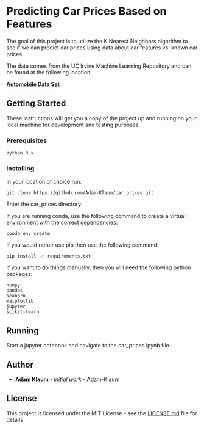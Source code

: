 # Predicting Car Prices Based on Features

The goal of this project is to utilize the K Nearest Neighbors algorithm to see if we can predict car prices using data about car features vs. known car prices.  

The data comes from the UC Irvine Machine Learning Repository and can be found at the following location:

__[Automobile Data Set](https://archive.ics.uci.edu/ml/datasets/automobile)__

## Getting Started

These instructions will get you a copy of the project up and running on your local machine for development and testing purposes.

### Prerequisites

```
python 3.x
```

### Installing

In your location of choice run:

```
git clone https://github.com/Adam-Klaum/car_prices.git  
```

Enter the car_prices directory.

If you are running conda, use the following command to create a virtual environment with the correct dependencies:

```
conda env create
```

If you would rather use pip then use the following command:

```
pip install -r requirements.txt
```

If you want to do things manually, then you will need the following python packages:

```
numpy
pandas
seaborn
matplotlib
jupyter
scikit-learn
```

## Running

Start a jupyter notebook and navigate to the car_prices.ipynb file. 


## Author

* **Adam Klaum** - *Initial work* - [Adam-Klaum](https://github.com/Adam-Klaum)

## License

This project is licensed under the MIT License - see the [LICENSE.md](LICENSE.md) file for details
